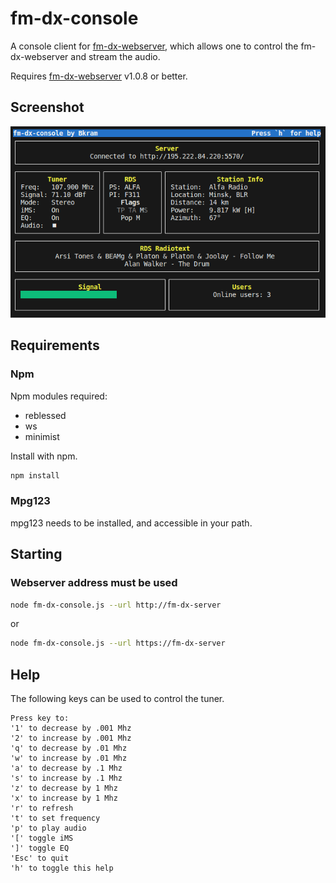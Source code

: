 # fm-dx-console

A console client for [fm-dx-webserver](https://github.com/NoobishSVK/fm-dx-webserver), which allows one to control the fm-dx-webserver and stream the audio.

Requires [fm-dx-webserver](https://github.com/NoobishSVK/fm-dx-webserver) v1.0.8 or better.

## Screenshot

![Screenshot](images/screenshot.png "Screenshot")

## Requirements

### Npm

Npm modules required:

- reblessed
- ws
- minimist

Install with npm.

```bash
npm install
```

### Mpg123

mpg123 needs to be installed, and accessible in your path.

## Starting

### Webserver address must be used

```bash
node fm-dx-console.js --url http://fm-dx-server
```

or

```bash
node fm-dx-console.js --url https://fm-dx-server
```

## Help

The following keys can be used to control the tuner.

```text
Press key to:
'1' to decrease by .001 Mhz
'2' to increase by .001 Mhz
'q' to decrease by .01 Mhz
'w' to increase by .01 Mhz
'a' to decrease by .1 Mhz
's' to increase by .1 Mhz
'z' to decrease by 1 Mhz
'x' to increase by 1 Mhz
'r' to refresh
't' to set frequency
'p' to play audio
'[' toggle iMS
']' toggle EQ
'Esc' to quit
'h' to toggle this help
```
